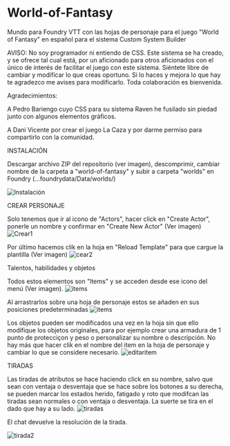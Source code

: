 # World-of-Fantasy
Mundo para Foundry VTT con las hojas de personaje para el juego "World of Fantasy" en español para el sistema Custom System Builder

AVISO: No soy programador ni entiendo de CSS. Este sistema se ha creado, y se ofrece tal cual está, por un aficionado para otros aficionados con el único de interés de facilitar el juego con este sistema. Siéntete libre de cambiar y modificar lo que creas oportuno. Si lo haces y mejora lo que hay te agradezco me avises para modificarlo. Toda colaboración es bienvenida.

Agradecimientos:

A Pedro Bariengo cuyo CSS para su sistema Raven he fusilado sin piedad junto con algunos elementos gráficos.

A Dani Vicente por crear el juego La Caza y por darme permiso para compartirlo con la comunidad.



INSTALACIÓN

Descargar archivo ZIP del repositorio (ver imagen), descomprimir, cambiar nombre de la carpeta a "world-of-fantasy" y subir a carpeta "worlds" en Foundry (...foundrydata/Data/worlds/)

![Instalación](https://github.com/user-attachments/assets/482f7393-3c9a-441d-be94-a7fd4fb19de2)



CREAR PERSONAJE

Solo tenemos que ir al icono de "Actors", hacer click en "Create Actor", ponerle un nombre y confirmar en "Create New Actor" (Ver imagen)
![Crear1](https://github.com/user-attachments/assets/1f246c12-926f-4c08-ae84-7021f7f3b2cd)

Por último hacemos clik en la hoja en "Reload Template" para que cargue la plantilla (Ver imagen)
![cear2](https://github.com/user-attachments/assets/ec43bcaa-dcc2-4607-949f-cb5bc5090b68)



Talentos, habilidades y objetos

Todos estos elementos son "Items" y se acceden desde ese icono del menú (Ver imagen). 
![items](https://github.com/user-attachments/assets/8097368d-1c1e-4732-9460-1a21bff0c214)

Al arrastrarlos sobre una hoja de personaje estos se añaden en sus posiciones predeterminadas
![items](https://github.com/user-attachments/assets/448c4394-aa49-434c-bb36-1e887ae8fbe3)

Los objetos pueden ser modificados una vez en la hoja sin que ello modifique los objetos originales, para por ejemplo crear una armadura de 1 punto de protecciçon y peso o personalizar su nombre o descripción. No hay más que hacer clik en el nombre del item en la hoja de personaje y cambiar lo que se considere necesario.
![editaritem](https://github.com/user-attachments/assets/38cd6fe5-bfff-4879-992a-804b741b0d63)



TIRADAS

Las tiradas de atributos se hace haciendo click en su nombre, salvo que sean con ventaja o desventaja que se hace sobre los botones a su derecha, se pueden marcar los estados herido, fatigado y roto que modifcan las tiradas sean normales o con ventaja o desventaja. La suerte se tira en el dado que hay a su lado.
![tiradas](https://github.com/user-attachments/assets/cb80366f-d3ee-4d21-b92a-41349f39bcbe)

El chat devuelve la resolución de la tirada.

![tirada2](https://github.com/user-attachments/assets/e6b70e9e-c2f3-4871-b190-b7840e7f11eb)

